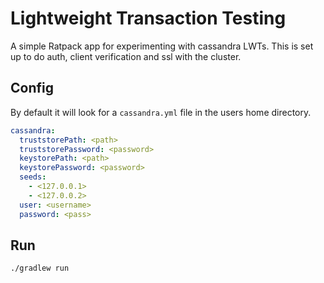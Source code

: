 # Lightweight Transaction Testing

A simple Ratpack app for experimenting with cassandra LWTs. This is set up to do auth, client verification and ssl with the cluster.

## Config
By default it will look for a `cassandra.yml` file in the users home directory.

``` yml
cassandra:
  truststorePath: <path>
  truststorePassword: <password>
  keystorePath: <path>
  keystorePassword: <password>
  seeds:
    - <127.0.0.1>
    - <127.0.0.2>
  user: <username>
  password: <pass>

```

## Run

```
./gradlew run
```

